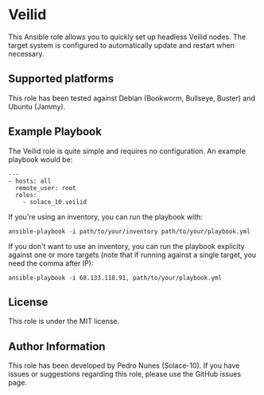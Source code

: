 Veilid
======

This Ansible role allows you to quickly set up headless Veilid nodes. The target system is configured to automatically update and restart when necessary.

Supported platforms
-------------------

This role has been tested against Debian (Bookworm, Bullseye, Buster) and Ubuntu (Jammy). 

Example Playbook
----------------

The Veilid role is quite simple and requires no configuration. An example playbook would be:

```
---
- hosts: all
  remote_user: root
  roles:
    - solace_10.veilid
```

If you're using an inventory, you can run the playbook with:

```
ansible-playbook -i path/to/your/inventory path/to/your/playbook.yml
```

If you don't want to use an inventory, you can run the playbook explicity against one or more targets (note that if running against a single target, you need the comma after IP):

```
ansible-playbook -i 68.133.118.91, path/to/your/playbook.yml
```

License
-------

This role is under the MIT license.

Author Information
------------------

This role has been developed by Pedro Nunes (Solace-10). If you have issues or suggestions regarding this role, please use the GitHub issues page.

